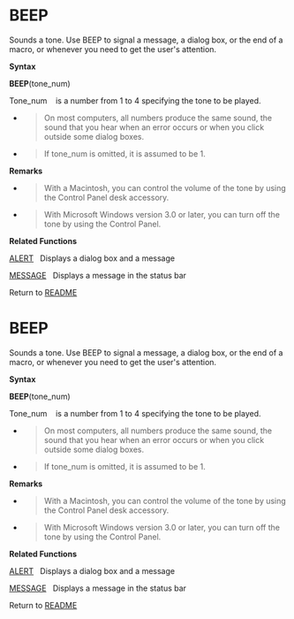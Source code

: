 # BEEP

Sounds a tone. Use BEEP to signal a message, a dialog box, or the end of
a macro, or whenever you need to get the user's attention.

**Syntax**

**BEEP**(tone\_num)

Tone\_num&nbsp;&nbsp;&nbsp;&nbsp;is a number from 1 to 4 specifying the
tone to be played.

  - > On most computers, all numbers produce the same sound, the sound
    > that you hear when an error occurs or when you click outside some
    > dialog boxes.

  - > If tone\_num is omitted, it is assumed to be 1.


**Remarks**

  - > With a Macintosh, you can control the volume of the tone by using
    > the Control Panel desk accessory.

  - > With Microsoft Windows version 3.0 or later, you can turn off the
    > tone by using the Control Panel.


**Related Functions**

[ALERT](ALERT.md)&nbsp;&nbsp;&nbsp;Displays a dialog box and a message

[MESSAGE](MESSAGE.md)&nbsp;&nbsp;&nbsp;Displays a message in the status bar



Return to [README](README.md#B)

# BEEP

Sounds a tone. Use BEEP to signal a message, a dialog box, or the end of
a macro, or whenever you need to get the user's attention.

**Syntax**

**BEEP**(tone\_num)

Tone\_num&nbsp;&nbsp;&nbsp;&nbsp;is a number from 1 to 4 specifying the
tone to be played.

  - > On most computers, all numbers produce the same sound, the sound
    > that you hear when an error occurs or when you click outside some
    > dialog boxes.

  - > If tone\_num is omitted, it is assumed to be 1.


**Remarks**

  - > With a Macintosh, you can control the volume of the tone by using
    > the Control Panel desk accessory.

  - > With Microsoft Windows version 3.0 or later, you can turn off the
    > tone by using the Control Panel.


**Related Functions**

[ALERT](ALERT.md)&nbsp;&nbsp;&nbsp;Displays a dialog box and a message

[MESSAGE](MESSAGE.md)&nbsp;&nbsp;&nbsp;Displays a message in the status bar



Return to [README](README.md#B)

